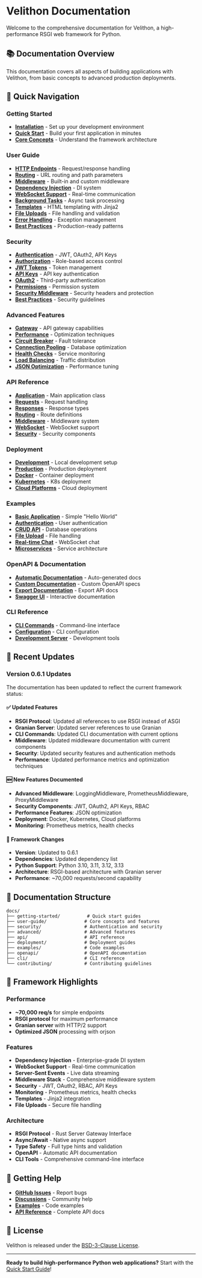 # Velithon Documentation

Welcome to the comprehensive documentation for Velithon, a high-performance RSGI web framework for Python.

## 📚 Documentation Overview

This documentation covers all aspects of building applications with Velithon, from basic concepts to advanced production deployments.

## 🚀 Quick Navigation

### Getting Started
- **[Installation](getting-started/installation.md)** - Set up your development environment
- **[Quick Start](getting-started/quick-start.md)** - Build your first application in minutes
- **[Core Concepts](user-guide/core-concepts.md)** - Understand the framework architecture

### User Guide
- **[HTTP Endpoints](user-guide/http-endpoints.md)** - Request/response handling
- **[Routing](user-guide/routing.md)** - URL routing and path parameters
- **[Middleware](user-guide/middleware.md)** - Built-in and custom middleware
- **[Dependency Injection](user-guide/dependency-injection.md)** - DI system
- **[WebSocket Support](user-guide/websocket.md)** - Real-time communication
- **[Background Tasks](user-guide/background-tasks.md)** - Async task processing
- **[Templates](user-guide/templates.md)** - HTML templating with Jinja2
- **[File Uploads](user-guide/file-uploads.md)** - File handling and validation
- **[Error Handling](user-guide/error-handling.md)** - Exception management
- **[Best Practices](user-guide/best-practices.md)** - Production-ready patterns

### Security
- **[Authentication](security/authentication.md)** - JWT, OAuth2, API Keys
- **[Authorization](security/authorization.md)** - Role-based access control
- **[JWT Tokens](security/jwt.md)** - Token management
- **[API Keys](security/api-keys.md)** - API key authentication
- **[OAuth2](security/oauth2.md)** - Third-party authentication
- **[Permissions](security/permissions.md)** - Permission system
- **[Security Middleware](security/middleware.md)** - Security headers and protection
- **[Best Practices](security/best-practices.md)** - Security guidelines

### Advanced Features
- **[Gateway](advanced/gateway.md)** - API gateway capabilities
- **[Performance](advanced/performance.md)** - Optimization techniques
- **[Circuit Breaker](advanced/circuit-breaker.md)** - Fault tolerance
- **[Connection Pooling](advanced/connection-pooling.md)** - Database optimization
- **[Health Checks](advanced/health-checks.md)** - Service monitoring
- **[Load Balancing](advanced/load-balancing.md)** - Traffic distribution
- **[JSON Optimization](advanced/json-optimization.md)** - Performance tuning

### API Reference
- **[Application](api/application.md)** - Main application class
- **[Requests](api/requests.md)** - Request handling
- **[Responses](api/responses.md)** - Response types
- **[Routing](api/routing.md)** - Route definitions
- **[Middleware](api/middleware.md)** - Middleware system
- **[WebSocket](api/websocket.md)** - WebSocket support
- **[Security](api/security.md)** - Security components

### Deployment
- **[Development](deployment/development.md)** - Local development setup
- **[Production](deployment/production.md)** - Production deployment
- **[Docker](deployment/docker.md)** - Container deployment
- **[Kubernetes](deployment/kubernetes.md)** - K8s deployment
- **[Cloud Platforms](deployment/cloud.md)** - Cloud deployment

### Examples
- **[Basic Application](examples/basic.md)** - Simple "Hello World"
- **[Authentication](examples/authentication.md)** - User authentication
- **[CRUD API](examples/crud-api.md)** - Database operations
- **[File Upload](examples/file-upload.md)** - File handling
- **[Real-time Chat](examples/websocket-chat.md)** - WebSocket chat
- **[Microservices](examples/microservices.md)** - Service architecture

### OpenAPI & Documentation
- **[Automatic Documentation](openapi/automatic.md)** - Auto-generated docs
- **[Custom Documentation](openapi/custom.md)** - Custom OpenAPI specs
- **[Export Documentation](openapi/export.md)** - Export API docs
- **[Swagger UI](openapi/swagger-ui.md)** - Interactive documentation

### CLI Reference
- **[CLI Commands](cli/index.md)** - Command-line interface
- **[Configuration](cli/configuration.md)** - CLI configuration
- **[Development Server](cli/development.md)** - Development tools

## 🔄 Recent Updates

### Version 0.6.1 Updates

The documentation has been updated to reflect the current framework status:

#### ✅ Updated Features
- **RSGI Protocol**: Updated all references to use RSGI instead of ASGI
- **Granian Server**: Updated server references to use Granian
- **CLI Commands**: Updated CLI documentation with current options
- **Middleware**: Updated middleware documentation with current components
- **Security**: Updated security features and authentication methods
- **Performance**: Updated performance metrics and optimization techniques

#### 🆕 New Features Documented
- **Advanced Middleware**: LoggingMiddleware, PrometheusMiddleware, ProxyMiddleware
- **Security Components**: JWT, OAuth2, API Keys, RBAC
- **Performance Features**: JSON optimization
- **Deployment**: Docker, Kubernetes, Cloud platforms
- **Monitoring**: Prometheus metrics, health checks

#### 🔧 Framework Changes
- **Version**: Updated to 0.6.1
- **Dependencies**: Updated dependency list
- **Python Support**: Python 3.10, 3.11, 3.12, 3.13
- **Architecture**: RSGI-based architecture with Granian server
- **Performance**: ~70,000 requests/second capability

## 📖 Documentation Structure

```
docs/
├── getting-started/          # Quick start guides
├── user-guide/              # Core concepts and features
├── security/                # Authentication and security
├── advanced/                # Advanced features
├── api/                     # API reference
├── deployment/              # Deployment guides
├── examples/                # Code examples
├── openapi/                 # OpenAPI documentation
├── cli/                     # CLI reference
└── contributing/            # Contributing guidelines
```

## 🎯 Framework Highlights

### Performance
- **~70,000 req/s** for simple endpoints
- **RSGI protocol** for maximum performance
- **Granian server** with HTTP/2 support
- **Optimized JSON** processing with orjson

### Features
- **Dependency Injection** - Enterprise-grade DI system
- **WebSocket Support** - Real-time communication
- **Server-Sent Events** - Live data streaming
- **Middleware Stack** - Comprehensive middleware system
- **Security** - JWT, OAuth2, RBAC, API Keys
- **Monitoring** - Prometheus metrics, health checks
- **Templates** - Jinja2 integration
- **File Uploads** - Secure file handling

### Architecture
- **RSGI Protocol** - Rust Server Gateway Interface
- **Async/Await** - Native async support
- **Type Safety** - Full type hints and validation
- **OpenAPI** - Automatic API documentation
- **CLI Tools** - Comprehensive command-line interface

## 🚀 Getting Help

- **[GitHub Issues](https://github.com/DVNghiem/velithon/issues)** - Report bugs
- **[Discussions](https://github.com/DVNghiem/velithon/discussions)** - Community help
- **[Examples](examples/index.md)** - Code examples
- **[API Reference](api/application.md)** - Complete API docs

## 📄 License

Velithon is released under the [BSD-3-Clause License](https://github.com/DVNghiem/velithon/blob/main/LICENSE).

---

**Ready to build high-performance Python web applications?** Start with the [Quick Start Guide](getting-started/quick-start.md)!
